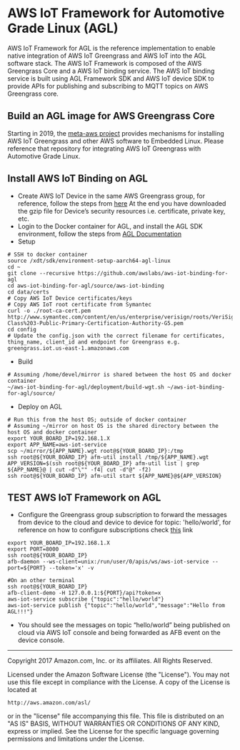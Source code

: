 # AWS IoT Framework for Automotive Grade Linux (AGL)

AWS IoT Framework for AGL is the reference implementation to enable
native integration of AWS IoT Greengrass and AWS IoT into the AGL
software stack. The AWS IoT Framework is composed of the AWS
Greengrass Core and a AWS IoT binding service. The AWS IoT binding
service is built using AGL Framework SDK and AWS IoT device SDK to
provide APIs for publishing and subscribing to MQTT topics on AWS
Greengrass core.

## Build an AGL image for AWS Greengrass Core

Starting in 2019, the [meta-aws
project](https://github.com/aws/meta-aws) provides mechanisms for
installing AWS IoT Greengrass and other AWS software to Embedded
Linux.  Please reference that repository for integrating AWS IoT
Greengrass with Automotive Grade Linux.

## Install AWS IoT Binding on AGL
*	Create AWS IoT Device in the same AWS Greengrass group, for
     reference, follow the steps from
     [here](https://docs.aws.amazon.com/greengrass/latest/developerguide/device-group.html)
     At the end you have downloaded the gzip file for Device’s
     security resources i.e. certificate, private key, etc.
*	Login to the Docker container for AGL, and install the AGL SDK
     environment, follow the steps from [AGL
     Documentation](http://docs.automotivelinux.org/docs/devguides/en/dev/reference/sdk-devkit/docs/part-1/1_7-SDK-compilation-installation.html)
* Setup
```
# SSH to docker container
source /xdt/sdk/environment-setup-aarch64-agl-linux
cd ~
git clone --recursive https://github.com/awslabs/aws-iot-binding-for-agl
cd aws-iot-binding-for-agl/source/aws-iot-binding
cd data/certs
# Copy AWS IoT Device certificates/keys
# Copy AWS IoT root certificate from Symantec
curl -o ./root-ca-cert.pem http://www.symantec.com/content/en/us/enterprise/verisign/roots/VeriSign-Class%203-Public-Primary-Certification-Authority-G5.pem
cd config
# Update the config.json with the correct filename for certificates, thing_name, client_id and endpoint for Greengrass e.g. greengrass.iot.us-east-1.amazonaws.com
```
* Build
```
# Assuming /home/devel/mirror is shared between the host OS and docker container
~/aws-iot-binding-for-agl/deployment/build-wgt.sh ~/aws-iot-binding-for-agl/source/
```
* Deploy on AGL
```
# Run this from the host OS; outside of docker container
# Assuming ~/mirror on host OS is the shared directory between the host OS and docker container
export YOUR_BOARD_IP=192.168.1.X
export APP_NAME=aws-iot-service
scp ~/mirror/${APP_NAME}.wgt root@${YOUR_BOARD_IP}:/tmp
ssh root@${YOUR_BOARD_IP} afm-util install /tmp/${APP_NAME}.wgt
APP_VERSION=$(ssh root@${YOUR_BOARD_IP} afm-util list | grep ${APP_NAME}@ | cut -d"\"" -f4| cut -d"@" -f2)
ssh root@${YOUR_BOARD_IP} afm-util start ${APP_NAME}@${APP_VERSION}
```

## TEST AWS IoT Framework on AGL

* Configure the Greengrass group subscription to forward the messages from device to the cloud and device to device for topic: 'hello/world', for reference on how to configure subscriptions check [this](https://docs.aws.amazon.com/greengrass/latest/developerguide/config-subs.html) link

```
export YOUR_BOARD_IP=192.168.1.X
export PORT=8000
ssh root@${YOUR_BOARD_IP}
afb-daemon --ws-client=unix:/run/user/0/apis/ws/aws-iot-service --port=${PORT} --token='x' -v

#On an other terminal
ssh root@${YOUR_BOARD_IP}
afb-client-demo -H 127.0.0.1:${PORT}/api?token=x
aws-iot-service subscribe {"topic":"hello/world"}
aws-iot-service publish {"topic":"hello/world","message":"Hello from AGL!!!"}
```

* You should see the messages on topic “hello/world” being published on cloud via AWS IoT console and being forwarded as AFB event on the device console.
***

Copyright 2017 Amazon.com, Inc. or its affiliates. All Rights Reserved.

Licensed under the Amazon Software License (the "License"). You may not use this file except in compliance with the License. A copy of the License is located at

    http://aws.amazon.com/asl/

or in the "license" file accompanying this file. This file is distributed on an "AS IS" BASIS, WITHOUT WARRANTIES OR CONDITIONS OF ANY KIND, express or implied. See the License for the specific language governing permissions and limitations under the License.
